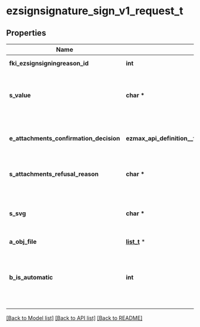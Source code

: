 # ezsignsignature_sign_v1_request_t

## Properties
Name | Type | Description | Notes
------------ | ------------- | ------------- | -------------
**fki_ezsignsigningreason_id** | **int** | The unique ID of the Ezsignsigningreason | [optional] 
**s_value** | **char \*** | The value required for the Ezsignsignature.  This can only be set if eEzsignsignatureType is **City**, **FieldText** or **FieldTextarea** | [optional] 
**e_attachments_confirmation_decision** | **ezmax_api_definition__full_ezsignsignature_sign_v1_request_EATTACHMENTSCONFIRMATIONDECISION_e** | Whether the attachment are accepted or refused.  This can only be set if eEzsignsignatureType is **AttachmentsConfirmation** | [optional] 
**s_attachments_refusal_reason** | **char \*** | The reason of refused.  This can only be set if eEzsignsignatureType is **AttachmentsConfirmation** | [optional] 
**s_svg** | **char \*** | The SVG of the handwritten signature.  This can only be set if eEzsignsignatureType is **Handwritten** and **bIsAutomatic** is false | [optional] 
**a_obj_file** | [**list_t**](common_file.md) \* |  | [optional] 
**b_is_automatic** | **int** | Indicates if the Ezsignsignature was part of an automatic process or not.  This can only be true if eEzsignsignatureType is **Acknowledgement**, **City**, **Handwritten**, **Initials**, **Name** or **Stamp**.  | 

[[Back to Model list]](../README.md#documentation-for-models) [[Back to API list]](../README.md#documentation-for-api-endpoints) [[Back to README]](../README.md)


